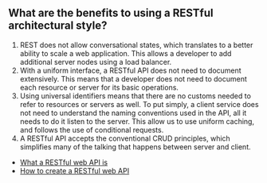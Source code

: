 ## What are the benefits to using a RESTful architectural style?
1) REST does not allow conversational states, which translates to a better ability to scale a web application. This allows a developer to add additional server nodes using a load balancer.
2) With a uniform interface, a RESTful API does not need to document extensively. This means that a developer does not need to document each resource or server for its basic operations. 
3) Using universal identifiers means that there are no customs needed to refer to resources or servers as well. To put simply, a client service does not need to understand the naming conventions used in the API, all it needs to do it listen to the server. This allow us to use uniform caching, and follows the use of conditional requests.
4) A RESTful API accepts the conventional CRUD principles, which simplifies many of the talking that happens between server and client.


* [What a RESTful web API is](https://github.com/AbdulEldarrat/Digital_Media_Final_Project-REST_Architecture/blob/master/What%20is%20a%20RESTful%20web%20service%3F.md)
* [How to create a RESTful web API](https://github.com/AbdulEldarrat/Digital_Media_Final_Project-REST_Architecture/blob/master/How%20to%20create%20a%20RESTful%20API)
